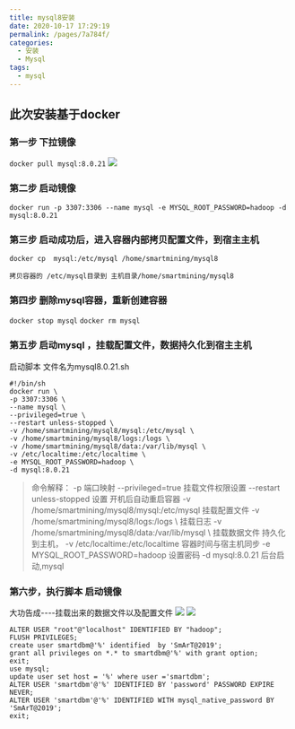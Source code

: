 ```yaml
---
title: mysql8安装
date: 2020-10-17 17:29:19
permalink: /pages/7a784f/
categories:
  - 安装
  - Mysql
tags:
  - mysql
---
```

## 此次安装基于docker


### 第一步 下拉镜像
`docker pull mysql:8.0.21`
![](https://cdn.jsdelivr.net/gh/summerking1/image@main/75.png)


### 第二步 启动镜像
`docker run -p 3307:3306 --name mysql -e MYSQL_ROOT_PASSWORD=hadoop -d mysql:8.0.21`

### 第三步 启动成功后，进入容器内部拷贝配置文件，到宿主主机
`docker cp  mysql:/etc/mysql /home/smartmining/mysql8`

`拷贝容器的 /etc/mysql目录到 主机目录/home/smartmining/mysql8`
### 第四步 删除mysql容器，重新创建容器
`docker stop mysql`
`docker rm mysql`

### 第五步 启动mysql ，挂载配置文件，数据持久化到宿主主机
启动脚本 文件名为mysql8.0.21.sh
```shell
#!/bin/sh
docker run \
-p 3307:3306 \
--name mysql \
--privileged=true \
--restart unless-stopped \
-v /home/smartmining/mysql8/mysql:/etc/mysql \
-v /home/smartmining/mysql8/logs:/logs \
-v /home/smartmining/mysql8/data:/var/lib/mysql \
-v /etc/localtime:/etc/localtime \
-e MYSQL_ROOT_PASSWORD=hadoop \
-d mysql:8.0.21
```
>命令解释：
 -p 端口映射
--privileged=true  挂载文件权限设置
--restart unless-stopped  设置 开机后自动重启容器
-v /home/smartmining/mysql8/mysql:/etc/mysql    挂载配置文件
-v /home/smartmining/mysql8/logs:/logs \      挂载日志
-v /home/smartmining/mysql8/data:/var/lib/mysql \  挂载数据文件 持久化到主机，
-v /etc/localtime:/etc/localtime    容器时间与宿主机同步
-e MYSQL_ROOT_PASSWORD=hadoop    设置密码
-d  mysql:8.0.21   后台启动,mysql
### 第六步，执行脚本 启动镜像

大功告成----挂载出来的数据文件以及配置文件
![](https://cdn.jsdelivr.net/gh/summerking1/image@main/76.png)
![](https://cdn.jsdelivr.net/gh/summerking1/image@main/77.png)

```shell
ALTER USER "root"@"localhost" IDENTIFIED BY "hadoop";
FLUSH PRIVILEGES;
create user smartdbm@'%' identified  by 'SmArT@2019';
grant all privileges on *.* to smartdbm@'%' with grant option;
exit;
use mysql;
update user set host = '%' where user ='smartdbm'; 
ALTER USER 'smartdbm'@'%' IDENTIFIED BY 'password' PASSWORD EXPIRE NEVER;
ALTER USER 'smartdbm'@'%' IDENTIFIED WITH mysql_native_password BY 'SmArT@2019';
exit;
```